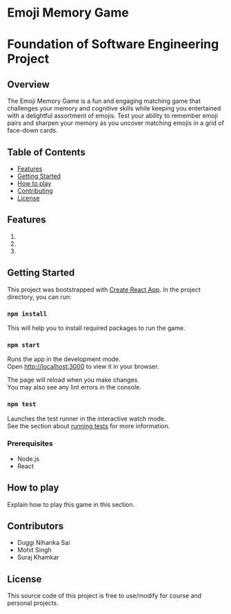 # Emoji Memory Game
# Foundation of Software Engineering Project

## Overview

The Emoji Memory Game is a fun and engaging matching game that challenges your memory and cognitive skills while keeping you entertained with a delightful assortment of emojis. Test your ability to remember emoji pairs and sharpen your memory as you uncover matching emojis in a grid of face-down cards.

## Table of Contents

- [Features](#features)
- [Getting Started](#getting-started)
- [How to play](#how-to-play)
- [Contributing](#contributing)
- [License](#license)

## Features
1. 
2. 
3. 

## Getting Started

This project was bootstrapped with [Create React App](https://github.com/facebook/create-react-app).
In the project directory, you can run:

### `npm install`

This will help you to install required packages to run the game.

### `npm start`

Runs the app in the development mode.\
Open [http://localhost:3000](http://localhost:3000) to view it in your browser.

The page will reload when you make changes.\
You may also see any lint errors in the console.

### `npm test`

Launches the test runner in the interactive watch mode.\
See the section about [running tests](https://facebook.github.io/create-react-app/docs/running-tests) for more information.


### Prerequisites

- Node.js
- React

## How to play

Explain how to play this game in this section.

## Contributors
 - Duggi Niharika Sai
 - Mohit Singh
 - Suraj Khamkar

## License

This source code of this project is free to use/modify for course and personal projects.
